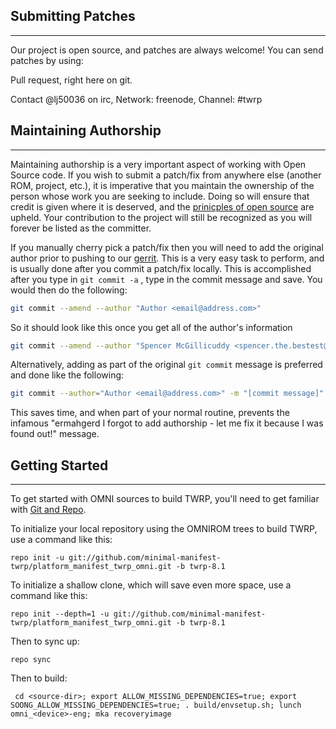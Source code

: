 ## Submitting Patches ##
------------------
Our project is open source, and patches are always welcome!
You can send patches by using:

Pull request, right here on git.

Contact @lj50036 on irc, Network: freenode, Channel: #twrp


## Maintaining Authorship ##
----------------------
Maintaining authorship is a very important aspect of working with Open Source code. If you wish to submit a patch/fix
from anywhere else (another ROM, project, etc.), it is imperative that you maintain the ownership of the person whose
work you are seeking to include. Doing so will ensure that credit is given where it is deserved, and the [prinicples of open source](http://opensource.org/docs/osd)
are upheld. Your contribution to the project will still be recognized as you will forever be listed as the committer.

If you manually cherry pick a patch/fix then you will need to add the original author prior to pushing to our [gerrit](https://gerrit.omnirom.org).
This is a very easy task to perform, and is usually done after you commit a patch/fix locally. This is accomplished
after you type in `git commit -a` , type in the commit message and save. You would then do the following:

```bash
git commit --amend --author "Author <email@address.com>"
```

So it should look like this once you get all of the author's information

```bash
git commit --amend --author "Spencer McGillicuddy <spencer.the.bestest@gmail.com>"
```

Alternatively, adding as part of the original `git commit` message is preferred and done like the following:

```bash
git commit --author="Author <email@address.com>" -m "[commit message]"
```

This saves time, and when part of your normal routine, prevents the infamous "ermahgerd I forgot to add authorship -
let me fix it because I was found out!" message.


## Getting Started ##
---------------

To get started with OMNI sources to build TWRP, you'll need to get
familiar with [Git and Repo](https://source.android.com/source/using-repo.html).

To initialize your local repository using the OMNIROM trees to build TWRP, use a command like this:

    repo init -u git://github.com/minimal-manifest-twrp/platform_manifest_twrp_omni.git -b twrp-8.1

To initialize a shallow clone, which will save even more space, use a command like this:

    repo init --depth=1 -u git://github.com/minimal-manifest-twrp/platform_manifest_twrp_omni.git -b twrp-8.1

Then to sync up:

    repo sync

Then to build:

     cd <source-dir>; export ALLOW_MISSING_DEPENDENCIES=true; export SOONG_ALLOW_MISSING_DEPENDENCIES=true; . build/envsetup.sh; lunch omni_<device>-eng; mka recoveryimage
